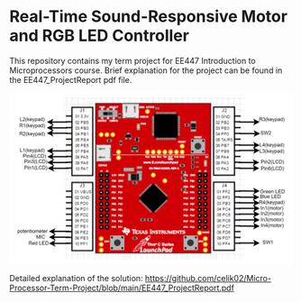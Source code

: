 # Real-Time Sound-Responsive Motor and RGB LED Controller

This repository contains my term project for EE447 Introduction to Microprocessors course. 
Brief explanation for the project can be found in the EE447_ProjectReport pdf file.


![Pin Assignments](https://github.com/celik02/Micro-Processor-Term-Project/blob/main/PinAssignments.png?raw=true)


Detailed explanation of the solution: https://github.com/celik02/Micro-Processor-Term-Project/blob/main/EE447_ProjectReport.pdf

